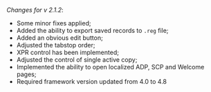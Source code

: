 _Changes for v 2.1.2_:
- Some minor fixes applied;
- Added the ability to export saved records to `.reg` file;
- Added an obvious edit button;
- Adjusted the tabstop order;
- XPR control has been implemented;
- Adjusted the control of single active copy;
- Implemented the ability to open localized ADP, SCP and Welcome pages;
- Required framework version updated from 4.0 to 4.8
